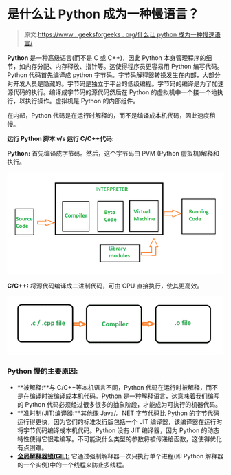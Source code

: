 # 是什么让 Python 成为一种慢语言？

> 原文:[https://www . geeksforgeeks . org/什么让 python 成为一种慢速语言/](https://www.geeksforgeeks.org/what-makes-python-a-slow-language/)

**Python** 是一种高级语言(而不是 C 或 C++)，因此 Python 本身管理程序的细节，如内存分配、内存释放、指针等。这使得程序员更容易用 Python 编写代码。Python 代码首先编译成 python 字节码。字节码解释器转换发生在内部，大部分对开发人员是隐藏的。字节码是独立于平台的低级编程。字节码的编译是为了加速源代码的执行。编译成字节码的源代码然后在 Python 的虚拟机中一个接一个地执行，以执行操作。虚拟机是 Python 的内部组件。

在内部，Python 代码是在运行时解释的，而不是编译成本机代码，因此速度稍慢。

**运行 Python 脚本 v/s 运行 C/C++代码:**

**Python:** 首先编译成字节码。然后，这个字节码由 PVM (Python 虚拟机)解释和执行。

![](img/f796a4ededa8db291eff7c3260827937.png)

**C/C++:** 将源代码编译成二进制代码，可由 CPU 直接执行，使其更高效。

![](img/16e0efc2504a7c46088d491ce0a6c174.png)

### **Python 慢的主要原因:**

*   **被解释:**与 C/C++等本机语言不同，Python 代码在运行时被解释，而不是在编译时被编译成本机代码。Python 是一种解释语言，这意味着我们编写的 Python 代码必须经过很多很多的抽象阶段，才能成为可执行的机器代码。
*   **准时制(JIT)编译器:**其他像 Java/。NET 字节代码比 Python 的字节代码运行得更快，因为它们的标准发行版包括一个 JIT 编译器，该编译器在运行时将字节代码编译成本机代码。Python 没有 JIT 编译器，因为 Python 的动态特性使得它很难编写。不可能说什么类型的参数将被传递给函数，这使得优化有点困难。
*   **[全局解释器锁(GIL):](https://www.geeksforgeeks.org/what-is-the-python-global-interpreter-lock-gil/)** 它通过强制解释器一次只执行单个进程(即 Python 解释器的一个实例)中的一个线程来防止多线程。